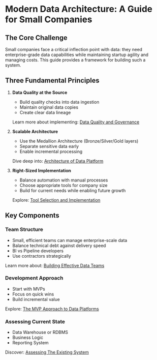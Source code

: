 # Modern Data Architecture: A Guide for Small Companies

## The Core Challenge
Small companies face a critical inflection point with data: they need enterprise-grade data capabilities while maintaining startup agility and managing costs. This guide provides a framework for building such a system.

## Three Fundamental Principles
1. **Data Quality at the Source**
   - Build quality checks into data ingestion
   - Maintain original data copies
   - Create clear data lineage

   Learn more about implementing: [Data Quality and Governance](./DataQualityAndGovernance.html)

2. **Scalable Architecture**
   - Use the Medallion Architecture (Bronze/Silver/Gold layers)
   - Separate sensitive data early
   - Enable incremental processing

   Dive deep into: [Architecture of Data Platform](./TBD.md)

3. **Right-Sized Implementation**
   - Balance automation with manual processes
   - Choose appropriate tools for company size
   - Build for current needs while enabling future growth

   Explore: [Tool Selection and Implementation](./TBD.md)

## Key Components

### Team Structure
- Small, efficient teams can manage enterprise-scale data
- Balance technical debt against delivery speed
- BI vs Pipeline developers
- Use contractors strategically

Learn more about: [Building Effective Data Teams](./TBD.md)

### Development Approach
- Start with MVPs
- Focus on quick wins
- Build incremental value

Explore: [The MVP Approach to Data Platforms](./TBD.md)

### Assessing Current State
- Data Warehouse or RDBMS
- Business Logic
- Reporting System

Discover: [Assessing The Existing System](./TBD.md)
